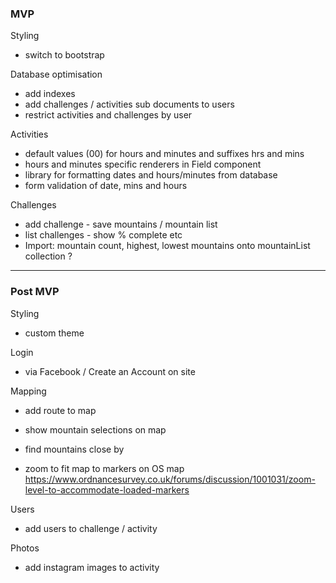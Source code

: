 ### MVP

Styling

- switch to bootstrap

Database optimisation

- add indexes
- add challenges / activities sub documents to users
- restrict activities and challenges by user

Activities

- default values (00) for hours and minutes and suffixes hrs and mins
- hours and minutes specific renderers in Field component
- library for formatting dates and hours/minutes from database
- form validation of date, mins and hours

Challenges

- add challenge - save mountains / mountain list
- list challenges - show % complete etc
- Import: mountain count, highest, lowest mountains onto mountainList collection ?

---

### Post MVP

Styling

- custom theme

Login

- via Facebook / Create an Account on site

Mapping

- add route to map

- show mountain selections on map

- find mountains close by

- zoom to fit map to markers on OS map
  https://www.ordnancesurvey.co.uk/forums/discussion/1001031/zoom-level-to-accommodate-loaded-markers

Users

- add users to challenge / activity

Photos

- add instagram images to activity
